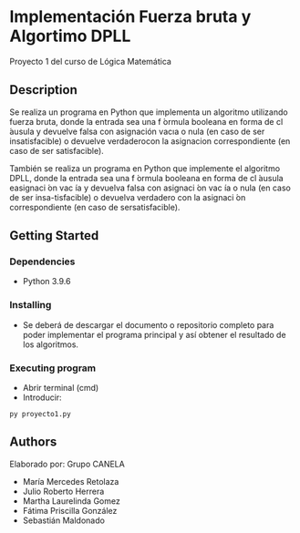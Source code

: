 # Implementación Fuerza bruta y Algortimo DPLL 
Proyecto 1 del curso de Lógica Matemática 

## Description

Se realiza  un  programa  en  Python  que  implementa  un  algoritmo  utilizando  fuerza bruta, donde la entrada sea una f ́ormula booleana en forma de cl ́ausula y devuelve falsa con asignación vacıa o nula (en caso de ser insatisfacible) o devuelve verdaderocon la asignacion correspondiente (en caso de ser satisfacible).

También se realiza un programa en Python que implemente el algoritmo DPLL,  donde  la  entrada  sea  una  f ́ormula  booleana  en  forma  de  cl ́ausula  easignaci ́on vac ́ıa y devuelva falsa con asignaci ́on vac ́ıa o nula (en caso de ser insa-tisfacible) o devuelva verdadero con la asignaci ́on correspondiente (en caso de sersatisfacible).

## Getting Started

### Dependencies

* Python 3.9.6

### Installing

* Se deberá de descargar el documento o repositorio completo para poder implementar el programa principal y así obtener el resultado de los algoritmos. 

### Executing program

* Abrir terminal (cmd) 
* Introducir: 
```
py proyecto1.py
```

## Authors

Elaborado por: Grupo CANELA 

* María Mercedes Retolaza
* Julio Roberto Herrera 
* Martha Laurelinda Gomez 
* Fátima Priscilla González 
* Sebastián Maldonado 

